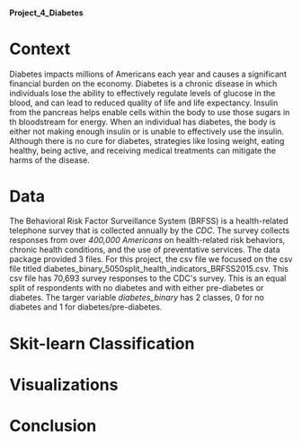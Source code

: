 #### Project_4_Diabetes

# Context
  Diabetes impacts millions of Americans each year and causes a significant financial burden on the economy. Diabetes is a chronic disease in which individuals lose the ability to effectively regulate levels of glucose in the blood, and can lead to reduced quality of life and life expectancy. Insulin from the pancreas helps enable cells within the body to use those sugars in th bloodstream for energy. When an individual has diabetes, the body is either not making enough insulin or is unable to effectively use the insulin.
Although there is no cure for diabetes, strategies like losing weight, eating healthy, being active, and receiving medical treatments can mitigate the harms of the disease. 

# Data 
The Behavioral Risk Factor Surveillance System (BRFSS) is a health-related telephone survey that is collected annually by the *CDC*. The survey collects responses from over *400,000 Americans* on health-related risk behaviors, chronic health conditions, and the use of preventative services. 
The data package provided 3 files. For this project, the csv file we focused on the csv file titled diabetes_binary_5050split_health_indicators_BRFSS2015.csv. This csv file has 70,693 survey responses to the CDC's survey. This is an equal split of respondents with no diabetes and with either pre-diabetes or diabetes. The targer variable *diabetes_binary* has 2 classes, 0 for no diabetes and 1 for diabetes/pre-diabetes.

# Skit-learn Classification 

# Visualizations

# Conclusion
